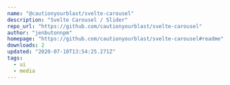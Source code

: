 ```yaml
---
name: "@cautionyourblast/svelte-carousel"
description: "Svelte Carousel / Slider"
repo_url: "https://github.com/cautionyourblast/svelte-carousel"
author: "jenbutonnpm"
homepage: "https://github.com/cautionyourblast/svelte-carousel#readme"
downloads: 2
updated: "2020-07-10T13:54:25.271Z"
tags: 
  - ui
  - media
---
```

